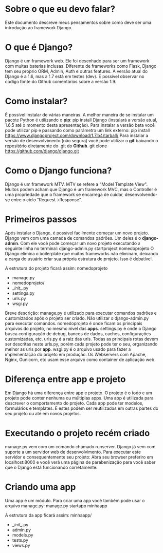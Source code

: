 Sobre o que eu devo falar?
==========================

Este documento descreve meus pensamentos sobre como deve ser uma introdução ao framework Django.

O que é Django?
===============

Django é um framework web. Ele foi desenhado para ser um framework com muitas baterias inclusas. Diferente de frameworks como Flask, Django tem seu próprio ORM, Admin, Auth e outras features.
A versão atual do Django é a 1.6, mas a 1.7 está em testes (dev). É possível observar no código fonte do Github comentários sobre a versão 1.9.

Como instalar?
==============

É possível instalar de várias maneiras. A melhor maneira de se instalar um pacote Python é utilizando o **pip**:
pip install Django (instalará a versão atual, 1.6.5 até o momento desta apresentação).
Para instalar a versão beta você pode utilizar pip e passando como parâmetro um link externo:
pip install https://www.djangoproject.com/download/1.7.b4/tarball/
Para instalar a versão de desenvolvimento (não segura) você pode utilizar o **git** baixando o repositório diretamente do .git do **Github**.
git clone https://github.com/django/django.git

Como o Django funciona?
=======================

Django é um framework MTV. MTV se refere a "Model Template View". Muitos podem acham que Django é um framework MVC, mas o Controller é uma propriedade que o framework se encarrega de cuidar, desenvolvendo-se entre o ciclo "Request->Response".

Primeiros passos
================

Após instalar o Django, é possível facilmente começar um novo projeto. Django vem com uma camada de comandos padrões. Um deles é o **django-admin**. Com ele você pode começar um novo projeto executando a seguinte linha no terminal:
django-admin.py startproject nomedoprojeto
O Django elimina o boilerplate que muitos frameworks não eliminam, deixando a carga do usuário criar sua própria estrutura de projeto. Isso é debatível.

A estrutura do projeto ficará assim:
nomedoprojeto
- manage.py
- nomedoprojeto/
-  \__init\__.py
-  settings.py
-  urls.py
-  wsgi.py

Breve descrição:
manage.py é utilizado para executar comandos padrões e customizados após o projeto ser criado. Não utilizar o django-admin.py para executar comandos.
nomedoprojeto é onde ficam os principais arquivos do projeto, no mesmo nível das **apps**.
settings.py é onde o Django busca configuração de debug, bancos de dados, caches, configurações customizadas, etc.
urls.py é a raiz das urls. Todas as principais rotas devem ser descritas neste urls.py, porém cada projeto pode ter o seu, organizando melhor as urls por **app**.
wsgi.py é o arquivo usado para fazer a implementação do projeto em produção. Os Webservers com Apache, Nginx, Gunicorn, etc usam esse arquivo como container de aplicação web.

Diferença entre app e projeto
=============================

Em Django há uma diferença entre app e projeto.
O projeto é o todo e um projeto pode conter nenhuma ou múltiplas apps.
Uma app é utilizada para descrever o comportamento do projeto. Cada app pode ter modelos, formulários e templates. E estes podem ser reutilizados em outras partes do seu projeto ou até em novos projetos.

Executando o projeto recém criado
=================================

manage.py vem com um comando chamado runserver. Django já vem com suporte a um servidor web de desenvolvimento. Para executar este servidor e consequentemente seu projeto:
Abra seu browser preferiro em localhost:8000 e você verá uma página de parabenização para você saber que o Django está funcionando corretamente.

Criando uma app
===============

Uma app é um módulo. Para criar uma app você também pode usar o arquivo manage.py:
manage.py startapp minhaapp

A estrutura da app ficará assim:
minhaapp/
- \__init\__.py
- admin.py
- models.py
- tests.py
- views.py
